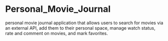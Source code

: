 # Personal_Movie_Journal
personal movie journal application that allows users to search for movies via an external API, add them to their personal space, manage watch status, rate and comment on movies, and mark favorites.
